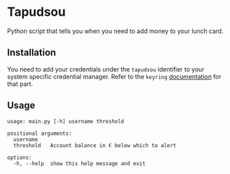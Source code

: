 # Tapudsou

Python script that tells you when you need to add money to your lunch card.

## Installation

You need to add your credentials under the `tapudsou` identifier to your system specific credential manager.
Refer to the `keyring` [documentation](https://github.com/jaraco/keyring) for that part.

## Usage

```
usage: main.py [-h] username threshold

positional arguments:
  username
  threshold   Account balance in € below which to alert

options:
  -h, --help  show this help message and exit
```